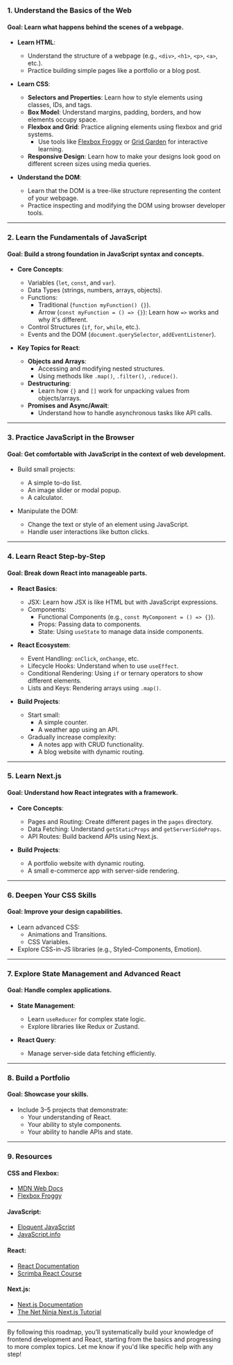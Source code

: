 ### **1. Understand the Basics of the Web**

#### Goal: Learn what happens behind the scenes of a webpage.

- **Learn HTML**:
    
    - Understand the structure of a webpage (e.g., `<div>`, `<h1>`, `<p>`, `<a>`, etc.).
    - Practice building simple pages like a portfolio or a blog post.
- **Learn CSS**:
    
    - **Selectors and Properties**: Learn how to style elements using classes, IDs, and tags.
    - **Box Model**: Understand margins, padding, borders, and how elements occupy space.
    - **Flexbox and Grid**: Practice aligning elements using flexbox and grid systems.
        - Use tools like [Flexbox Froggy](https://flexboxfroggy.com/) or [Grid Garden](https://cssgridgarden.com/) for interactive learning.
    - **Responsive Design**: Learn how to make your designs look good on different screen sizes using media queries.
- **Understand the DOM**:
    
    - Learn that the DOM is a tree-like structure representing the content of your webpage.
    - Practice inspecting and modifying the DOM using browser developer tools.

---

### **2. Learn the Fundamentals of JavaScript**

#### Goal: Build a strong foundation in JavaScript syntax and concepts.

- **Core Concepts**:
    
    - Variables (`let`, `const`, and `var`).
    - Data Types (strings, numbers, arrays, objects).
    - Functions:
        - Traditional (`function myFunction() {}`).
        - Arrow (`const myFunction = () => {}`): Learn how `=>` works and why it's different.
    - Control Structures (`if`, `for`, `while`, etc.).
    - Events and the DOM (`document.querySelector`, `addEventListener`).
- **Key Topics for React**:
    
    - **Objects and Arrays**:
        - Accessing and modifying nested structures.
        - Using methods like `.map()`, `.filter()`, `.reduce()`.
    - **Destructuring**:
        - Learn how `{}` and `[]` work for unpacking values from objects/arrays.
    - **Promises and Async/Await**:
        - Understand how to handle asynchronous tasks like API calls.

---

### **3. Practice JavaScript in the Browser**

#### Goal: Get comfortable with JavaScript in the context of web development.

- Build small projects:
    
    - A simple to-do list.
    - An image slider or modal popup.
    - A calculator.
- Manipulate the DOM:
    
    - Change the text or style of an element using JavaScript.
    - Handle user interactions like button clicks.

---

### **4. Learn React Step-by-Step**

#### Goal: Break down React into manageable parts.

- **React Basics**:
    
    - JSX: Learn how JSX is like HTML but with JavaScript expressions.
    - Components:
        - Functional Components (e.g., `const MyComponent = () => {}`).
        - Props: Passing data to components.
        - State: Using `useState` to manage data inside components.
- **React Ecosystem**:
    
    - Event Handling: `onClick`, `onChange`, etc.
    - Lifecycle Hooks: Understand when to use `useEffect`.
    - Conditional Rendering: Using `if` or ternary operators to show different elements.
    - Lists and Keys: Rendering arrays using `.map()`.
- **Build Projects**:
    
    - Start small:
        - A simple counter.
        - A weather app using an API.
    - Gradually increase complexity:
        - A notes app with CRUD functionality.
        - A blog website with dynamic routing.

---

### **5. Learn Next.js**

#### Goal: Understand how React integrates with a framework.

- **Core Concepts**:
    
    - Pages and Routing: Create different pages in the `pages` directory.
    - Data Fetching: Understand `getStaticProps` and `getServerSideProps`.
    - API Routes: Build backend APIs using Next.js.
- **Build Projects**:
    
    - A portfolio website with dynamic routing.
    - A small e-commerce app with server-side rendering.

---

### **6. Deepen Your CSS Skills**

#### Goal: Improve your design capabilities.

- Learn advanced CSS:
    - Animations and Transitions.
    - CSS Variables.
- Explore CSS-in-JS libraries (e.g., Styled-Components, Emotion).

---

### **7. Explore State Management and Advanced React**

#### Goal: Handle complex applications.

- **State Management**:
    
    - Learn `useReducer` for complex state logic.
    - Explore libraries like Redux or Zustand.
- **React Query**:
    
    - Manage server-side data fetching efficiently.

---

### **8. Build a Portfolio**

#### Goal: Showcase your skills.

- Include 3–5 projects that demonstrate:
    - Your understanding of React.
    - Your ability to style components.
    - Your ability to handle APIs and state.

---

### **9. Resources**

#### CSS and Flexbox:

- [MDN Web Docs](https://developer.mozilla.org/en-US/)
- [Flexbox Froggy](https://flexboxfroggy.com/)

#### JavaScript:

- [Eloquent JavaScript](https://eloquentjavascript.net/)
- [JavaScript.info](https://javascript.info/)

#### React:

- [React Documentation](https://reactjs.org/)
- [Scrimba React Course](https://scrimba.com/learn/learnreact)

#### Next.js:

- [Next.js Documentation](https://nextjs.org/docs)
- [The Net Ninja Next.js Tutorial](https://www.youtube.com/playlist?list=PL4cUxeGkcC9i4g-0dAaMmFAyM6k3FmuZz)

---

By following this roadmap, you’ll systematically build your knowledge of frontend development and React, starting from the basics and progressing to more complex topics. Let me know if you'd like specific help with any step!